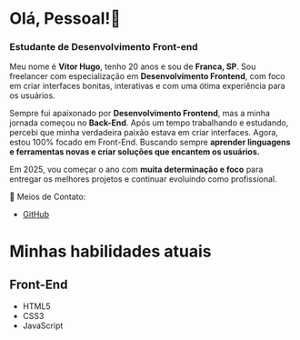 # Olá, Pessoal!👋

### Estudante de Desenvolvimento Front-end

Meu nome é **Vitor Hugo**, tenho 20 anos e sou de **Franca, SP**. Sou freelancer com especialização em **Desenvolvimento Frontend**, com foco em criar interfaces bonitas, interativas e com uma ótima experiência para os usuários.

Sempre fui apaixonado por **Desenvolvimento Frontend**, mas a minha jornada começou no **Back-End**. Após um tempo trabalhando e estudando, percebi que minha verdadeira paixão estava em criar interfaces. Agora, estou 100% focado em Front-End. Buscando sempre **aprender linguagens e ferramentas novas e criar soluções que encantem os usuários.**

Em 2025, vou começar o ano com **muita determinação e foco** para entregar os melhores projetos e continuar evoluindo como profissional. 

📩 Meios de Contato:

- [GitHub](https://github.com/uvitordev)

# Minhas habilidades atuais

## Front-End
- HTML5
- CSS3
- JavaScript
